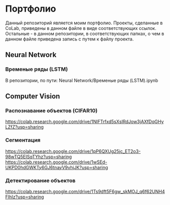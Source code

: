 # Портфолио
Данный репозиторий является моим портфолио. Проекты, сделанные в CoLab, приведены в данном файле в виде соответствующих ссылок. Остальные - в данном репозитории, в соответствующих папках, о чем в данном файле приведена запись с путем к файлу проекта.

## Neural Network
### Временые ряды (LSTM)
В репозитории, по пути: Neural Network/Временые ряды (LSTM).ipynb


## Computer Vision
### Распознавание объектов (CIFAR10)
https://colab.research.google.com/drive/1NlFTrfxd5sXsIRdJow3jAXfDqGHyLZfZ?usp=sharing
### Сегментация
https://colab.research.google.com/drive/1pP6QXUg25jc_ET2o3-98wTQ5EISqTYhz?usp=sharing  <br>
https://colab.research.google.com/drive/1wSEd-UKPD0hdGWKTy6GJ6tnayV9vhjJK?usp=sharing
### Детектирование объектов
https://colab.research.google.com/drive/1Ts9dft5F6gw_skMOJ_q6f62UNH4FIhIz?usp=sharing

